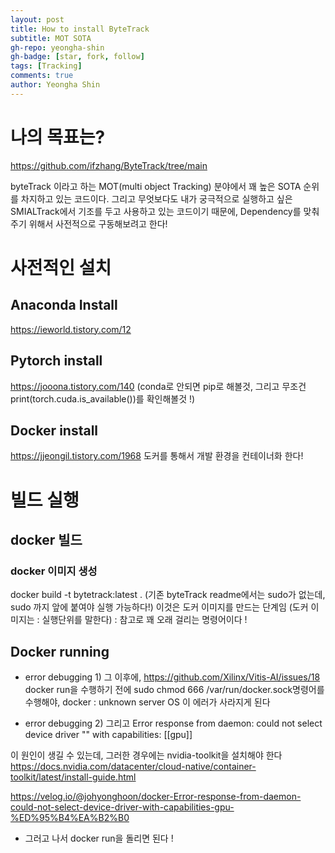 ```yaml
---
layout: post
title: How to install ByteTrack
subtitle: MOT SOTA
gh-repo: yeongha-shin
gh-badge: [star, fork, follow]
tags: [Tracking]
comments: true
author: Yeongha Shin
---
```

# 나의 목표는?
https://github.com/ifzhang/ByteTrack/tree/main

byteTrack 이라고 하는 MOT(multi object Tracking) 분야에서 꽤 높은 SOTA 순위를 차지하고 있는 코드이다.
그리고 무엇보다도 내가 궁극적으로 실행하고 싶은 SMIALTrack에서 기조를 두고 사용하고 있는 코드이기 때문에,
Dependency를 맞춰주기 위해서 사전적으로 구동해보려고 한다!


# 사전적인 설치
## Anaconda Install
https://ieworld.tistory.com/12

## Pytorch install
https://jooona.tistory.com/140
(conda로 안되면 pip로 해볼것,
그리고 무조건 print(torch.cuda.is_available())를 확인해볼것 !)

## Docker install
https://jjeongil.tistory.com/1968
도커를 통해서 개발 환경을 컨테이너화 한다!

# 빌드 실행
## docker 빌드
### docker 이미지 생성
docker build -t bytetrack:latest . (기존 byteTrack readme에서는 sudo가 없는데, sudo 까지 앞에 붙여야 실행 가능하다!)
이것은 도커 이미지를 만드는 단계임 (도커 이미지는 : 실행단위를 말한다) : 참고로 꽤 오래 걸리는 명령어이다 !

## Docker running
- error debugging 1) 
그 이후에, https://github.com/Xilinx/Vitis-AI/issues/18
docker run을 수행하기 전에 sudo chmod 666 /var/run/docker.sock명령어를 수행해야,
docker : unknown server OS 이 에러가 사라지게 된다

- error debugging 2)
  그리고 Error response from daemon: could not select device driver "" with capabilities: [[gpu]] 

이 원인이 생길 수 있는데,
그러한 경우에는 nvidia-toolkit을 설치해야 한다
https://docs.nvidia.com/datacenter/cloud-native/container-toolkit/latest/install-guide.html

https://velog.io/@johyonghoon/docker-Error-response-from-daemon-could-not-select-device-driver-with-capabilities-gpu-%ED%95%B4%EA%B2%B0

- 그러고 나서 docker run을 돌리면 된다 !
  







